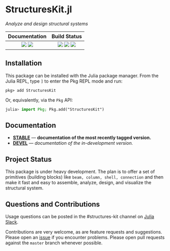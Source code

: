 # StructuresKit.jl

*Analyze and design structural systems* 


| **Documentation**                                                               | **Build Status**                                                                                |
|:-------------------------------------------------------------------------------:|:-----------------------------------------------------------------------------------------------:|
| [![][docs-stable-img]][docs-stable-url] [![][docs-dev-img]][docs-dev-url] | [![][travis-img]][travis-url] [![][appveyor-img]][appveyor-url] [![][codecov-img]][codecov-url] |


## Installation

This package can be installed with the Julia package manager.
From the Julia REPL, type `]` to enter the Pkg REPL mode and run:

```
pkg> add StructuresKit
```

Or, equivalently, via the `Pkg` API:

```julia
julia> import Pkg; Pkg.add("StructuresKit")
```

## Documentation

- [**STABLE**][docs-stable-url] &mdash; **documentation of the most recently tagged version.**
- [**DEVEL**][docs-dev-url] &mdash; *documentation of the in-development version.*

## Project Status

This package is under heavy development.   The plan is to offer a set of primitives (building blocks) like `beam, column, shell, connection` and then make it fast and easy to assemble, analyze, design, and visualize the structural system.   

## Questions and Contributions

Usage questions can be posted in the #structures-kit channel on [Julia Slack](https://julialang.org/community/).

Contributions are very welcome, as are feature requests and suggestions. Please open an [issue][issues-url] if you encounter problems. Please open pull requests against the `master` branch whenever possible. 


[docs-dev-img]: https://img.shields.io/badge/docs-dev-blue.svg
[docs-dev-url]: https://github.com/runtosolve/StructuresKit.jl/tree/dev

[docs-stable-img]: https://img.shields.io/badge/docs-stable-blue.svg
[docs-stable-url]: https://github.com/runtosolve/StructuresKit.jl/tree/master

[travis-img]: https://travis-ci.org/runtosolve/StructuresKit.jl.svg?branch=master
[travis-url]: https://travis-ci.org/StructuresKit.jl

[appveyor-img]: https://ci.appveyor.com/api/projects/status/idfm6woehn70umgn?svg=true
[appveyor-url]: https://ci.appveyor.com/project/cristophermoen/structureskit-jl

[codecov-img]: https://codecov.io/gh/runtosolve/StructuresKit.jl/branch/master/graph/badge.svg
[codecov-url]: https://codecov.io/gh/runtosolve/StructuresKit.jl

[issues-url]: https://github.com/runtosolve/StructuresKit.jl/issues


